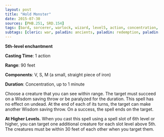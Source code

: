 ```yaml
---
layout: post
title: "Hold Monster"
date: 2015-07-30
sources: [PHB.251, SRD.154]
tags: [bard, sorcerer, warlock, wizard, level5, action, concentration, enchantment]
subtags: [cleric: war, paladin: ancients, paladin: redemption, paladin: watchers]
---
```


**5th-level enchantment**

**Casting Time**: 1 action

**Range**: 90 feet

**Components**: V, S, M (a small, straight piece of iron)

**Duration**: Concentration, up to 1 minute

Choose a creature that you can see within range. The target must succeed on a Wisdom saving throw or be paralyzed for the duration. This spell has no effect on undead. At the end of each of its turns, the target can make another Wisdom saving throw. On a success, the spell ends on the target.

**At Higher Levels.** When you cast this spell using a spell slot of 6th level or higher, you can target one additional creature for each slot level above 5th. The creatures must be within 30 feet of each other when you target them.

